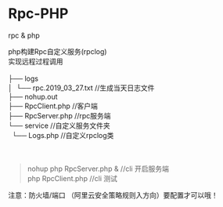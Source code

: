 # Rpc-PHP<br/>
rpc &amp; php<br/>

php构建Rpc自定义服务(rpclog)<br/>
实现远程过程调用<br/>
<br/>
├── logs                          <br/>
│&nbsp;&nbsp;└── rpc.2019_03_27.txt        //生成当天日志文件<br/>
├── nohup.out                     <br/>
├── RpcClient.php                 //客户端<br/>
├── RpcServer.php                 //rpc服务端<br/>
└── service                       //自定义服务文件夹<br/>
&nbsp;&nbsp;└── Logs.php                  //自定义rpclog类<br/>
<br/>
<br/>
> nohup php RpcServer.php &     //cli 开启服务端<br/>
> php RpcClient.php             //cli 测试<br/>

注意：防火墙/端口 （阿里云安全策略规则入方向）要配置才可以哦！
